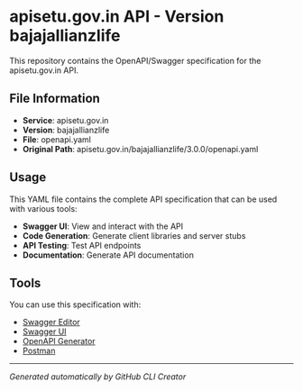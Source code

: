# apisetu.gov.in API - Version bajajallianzlife

This repository contains the OpenAPI/Swagger specification for the apisetu.gov.in API.

## File Information

- **Service**: apisetu.gov.in
- **Version**: bajajallianzlife
- **File**: openapi.yaml
- **Original Path**: apisetu.gov.in/bajajallianzlife/3.0.0/openapi.yaml

## Usage

This YAML file contains the complete API specification that can be used with various tools:

- **Swagger UI**: View and interact with the API
- **Code Generation**: Generate client libraries and server stubs
- **API Testing**: Test API endpoints
- **Documentation**: Generate API documentation

## Tools

You can use this specification with:

- [Swagger Editor](https://editor.swagger.io/)
- [Swagger UI](https://swagger.io/tools/swagger-ui/)
- [OpenAPI Generator](https://openapi-generator.tech/)
- [Postman](https://www.postman.com/)

---

*Generated automatically by GitHub CLI Creator*
